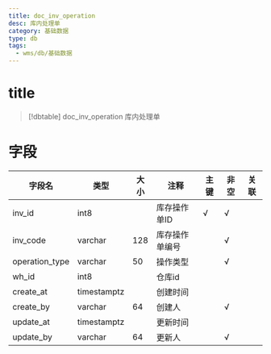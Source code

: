 ```yaml
---
title: doc_inv_operation
desc: 库内处理单
category: 基础数据
type: db
tags:
  - wms/db/基础数据
---
```


# title
>[!dbtable] doc_inv_operation
> 库内处理单

# 字段
| 字段名 | 类型 | 大小 | 注释 | 主键 | 非空 | 关联 |
| --- | --- | --- | --- | --- | --- | --- |
| inv_id | int8 |  | 库存操作单ID | √ | √ |  |
| inv_code | varchar | 128 | 库存操作单编号 |  | √ |  |
| operation_type | varchar | 50 | 操作类型 |  | √ |  |
| wh_id | int8 |  | 仓库id |  |  |  |
| create_at | timestamptz |  | 创建时间 |  |  |  |
| create_by | varchar | 64 | 创建人 |  | √ |  |
| update_at | timestamptz |  | 更新时间 |  |  |  |
| update_by | varchar | 64 | 更新人 |  | √ |  |

